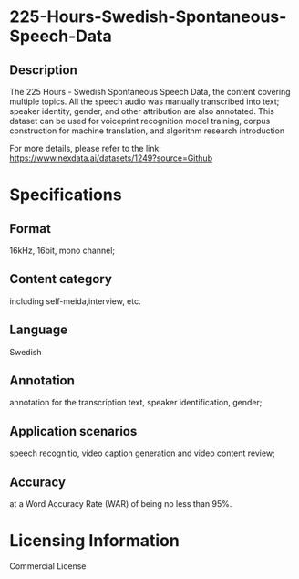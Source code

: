 # 225-Hours-Swedish-Spontaneous-Speech-Data

## Description
The 225 Hours - Swedish Spontaneous Speech Data, the content covering multiple topics. All the speech audio was manually transcribed into text; speaker identity, gender, and other attribution are also annotated. This dataset can be used for voiceprint recognition model training, corpus construction for machine translation, and algorithm research introduction

For more details, please refer to the link: https://www.nexdata.ai/datasets/1249?source=Github


# Specifications
## Format
16kHz, 16bit, mono channel;
## Content category
including self-meida,interview, etc.
## Language
Swedish
## Annotation
annotation for the transcription text, speaker identification, gender;
## Application scenarios
speech recognitio, video caption generation and video content review;
## Accuracy
at a Word Accuracy Rate (WAR) of being no less than 95%.

# Licensing Information
Commercial License
